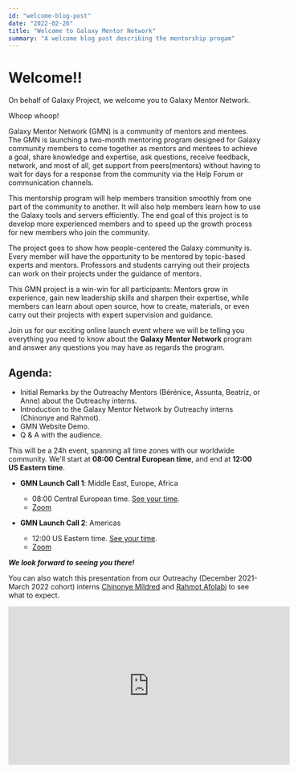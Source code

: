 ```yaml
---
id: "welcome-blog-post"
date: "2022-02-26"
title: "Welcome to Galaxy Mentor Network"
summary: "A welcome blog post describing the mentorship progam"
---
```


# Welcome!!

On behalf of Galaxy Project, we welcome you to Galaxy Mentor Network.

Whoop whoop!

Galaxy Mentor Network (GMN) is a community of mentors and mentees. The GMN is launching a two-month mentoring program designed for Galaxy community members to come together as mentors and mentees to achieve a goal, share knowledge and expertise, ask questions, receive feedback, network, and most of all, get support from peers(mentors) without having to wait for days for a response from the community via the Help Forum or communication channels.

<!-- The image is not rendering: ![Image showing the program timeline](./images/Program_timeline.svg)-->

This mentorship program will help members transition smoothly from one part of the community to another. It will also help members learn how to use the Galaxy tools and servers efficiently. The end goal of this project is to develop more experienced members and to speed up the growth process for new members who join the community.

The project goes to show how people-centered the Galaxy community is. Every member will have the opportunity to be mentored by topic-based experts and mentors. Professors and students carrying out their projects can work on their projects under the guidance of mentors.

This GMN project is a win-win for all participants: Mentors grow in experience, gain new leadership skills and sharpen their expertise, while members can learn about open source, how to create, materials, or even carry out their projects with expert supervision and guidance.

Join us for our exciting online launch event where we will be telling you everything you need to know about the **Galaxy Mentor Network** program and answer any questions you may have as regards the program.

## Agenda:

- Initial Remarks by the Outreachy Mentors (Bérénice, Assunta, Beatriz, or Anne) about the Outreachy interns.
- Introduction to the Galaxy Mentor Network by Outreachy interns (Chinonye and Rahmot).
- GMN Website Demo.
- Q & A with the audience.

This will be a 24h event, spanning all time zones with our worldwide community. We'll start at **08:00 Central European time**, and end at **12:00 US Eastern time**.

- **GMN Launch Call 1**: Middle East, Europe, Africa
  - 08:00 Central European time. [See your time](https://www.timeanddate.com/worldclock/fixedtime.html?msg=EMEA+GTN+CoFest+Call&iso=20220217T10&p1=980&am=30).
  - [Zoom](https://psu.zoom.us/j/95492229656?pwd=MUhxQU9maWtDVWRzOVpJNkoySVh2dz09)

- **GMN Launch Call 2**: Americas
  - 12:00 US Eastern time. [See your time](https://www.timeanddate.com/worldclock/fixedtime.html?msg=Americas+GTN+CoFest+Call&iso=20220217T11&p1=3705&am=30).
  - [Zoom](https://psu.zoom.us/j/98259853922?pwd=eTNQR2ZUcjJSSmZDcXBXYzE1YjlPUT09)

***We look forward to seeing you there!***

You can also watch this presentation from our Outreachy (December 2021-March 2022 cohort) interns [Chinonye Mildred](https://github.com/Chinonyemildred) and [Rahmot Afolabi](https://github.com/rahmot) to see what to expect.

<iframe width="560" height="315" src="https://www.youtube.com/embed/w5PbI0lJGZc" title="YouTube video player" frameborder="0" allow="accelerometer; autoplay; clipboard-write; encrypted-media; gyroscope; picture-in-picture" allowfullscreen></iframe>


